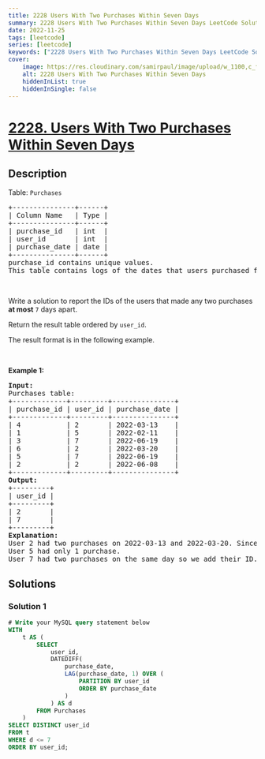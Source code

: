 ```yaml
---
title: 2228 Users With Two Purchases Within Seven Days
summary: 2228 Users With Two Purchases Within Seven Days LeetCode Solution Explained
date: 2022-11-25
tags: [leetcode]
series: [leetcode]
keywords: ["2228 Users With Two Purchases Within Seven Days LeetCode Solution Explained in all languages", "2228 Users With Two Purchases Within Seven Days", "LeetCode", "leetcode solution in Python3 C++ Java Go PHP Ruby Swift TypeScript Rust C# JavaScript C", "GeeksforGeeks", "InterviewBit", "Coding Ninjas", "HackerRank", "HackerEarth", "CodeChef", "TopCoder", "AlgoExpert", "freeCodeCamp", "Codeforces", "GitHub", "AtCoder", "Samir Paul"]
cover:
    image: https://res.cloudinary.com/samirpaul/image/upload/w_1100,c_fit,co_rgb:FFFFFF,l_text:Arial_75_bold:2228 Users With Two Purchases Within Seven Days - Solution Explained/problem-solving.webp
    alt: 2228 Users With Two Purchases Within Seven Days
    hiddenInList: true
    hiddenInSingle: false
---
```



# [2228. Users With Two Purchases Within Seven Days](https://leetcode.com/problems/users-with-two-purchases-within-seven-days)


## Description

<p>Table: <code>Purchases</code></p>

<pre>
+---------------+------+
| Column Name   | Type |
+---------------+------+
| purchase_id   | int  |
| user_id       | int  |
| purchase_date | date |
+---------------+------+
purchase_id contains unique values.
This table contains logs of the dates that users purchased from a certain retailer.
</pre>

<p>&nbsp;</p>

<p>Write a solution to report the IDs of the users that made any two purchases <strong>at most</strong> <code>7</code> days apart.</p>

<p>Return the result table ordered by <code>user_id</code>.</p>

<p>The result format is in the following example.</p>

<p>&nbsp;</p>
<p><strong class="example">Example 1:</strong></p>

<pre>
<strong>Input:</strong> 
Purchases table:
+-------------+---------+---------------+
| purchase_id | user_id | purchase_date |
+-------------+---------+---------------+
| 4           | 2       | 2022-03-13    |
| 1           | 5       | 2022-02-11    |
| 3           | 7       | 2022-06-19    |
| 6           | 2       | 2022-03-20    |
| 5           | 7       | 2022-06-19    |
| 2           | 2       | 2022-06-08    |
+-------------+---------+---------------+
<strong>Output:</strong> 
+---------+
| user_id |
+---------+
| 2       |
| 7       |
+---------+
<strong>Explanation:</strong> 
User 2 had two purchases on 2022-03-13 and 2022-03-20. Since the second purchase is within 7 days of the first purchase, we add their ID.
User 5 had only 1 purchase.
User 7 had two purchases on the same day so we add their ID.
</pre>

## Solutions

### Solution 1

<!-- tabs:start -->

```sql
# Write your MySQL query statement below
WITH
    t AS (
        SELECT
            user_id,
            DATEDIFF(
                purchase_date,
                LAG(purchase_date, 1) OVER (
                    PARTITION BY user_id
                    ORDER BY purchase_date
                )
            ) AS d
        FROM Purchases
    )
SELECT DISTINCT user_id
FROM t
WHERE d <= 7
ORDER BY user_id;
```

<!-- tabs:end -->

<!-- end -->
